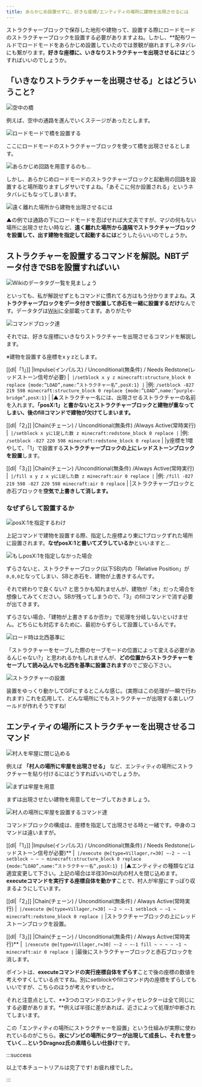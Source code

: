 ```yaml
---
title: あらかじめ設置せずに、好きな座標/エンティティの場所に建物を出現させるには
---
```


ストラクチャーブロックで保存した地形や建物って、設置する際にロードモードのストラクチャーブロックを設置する必要がありますよね。しかし、**配布ワールドでロードモードをあらかじめ設置していたのでは景観が崩れますしネタバレにも繋がります。**好きな座標に、いきなりストラクチャーを出現させるには**どうすればいいのでしょうか。

## 「いきなりストラクチャーを出現させる」とはどういうこと?

![空中の橋](https://cdn-ak.f.st-hatena.com/images/fotolife/s/sasigume/20210208/20210208092017.png)

例えば、空中の通路を進んでいくステージがあったとします。

![ロードモードで橋を設置する](https://cdn-ak.f.st-hatena.com/images/fotolife/s/sasigume/20210208/20210208092021.png)

ここにロードモードのストラクチャーブロックを使って橋を出現させるとします。

![あらかじめ回路を用意するのも...](https://cdn-ak.f.st-hatena.com/images/fotolife/s/sasigume/20210208/20210208101124.png)

しかし、あらかじめロードモードのストラクチャーブロックと起動用の回路を設置すると場所取りますしダサいですよね。「あそこに何か設置される」というネタバレにもなってしまいます。

![遠く離れた場所から建物を出現させるには](https://cdn-ak.f.st-hatena.com/images/fotolife/s/sasigume/20210208/20210208102212.png)

▲の例では通路の下にロードモードを忍ばせれば大丈夫ですが、マジの何もない場所に出現させたい時など、**遠く離れた場所から遠隔でストラクチャーブロックを設置して、出す建物を指定して起動するには**どうしたらいいのでしょうか。

## ストラクチャーを設置するコマンドを解説。NBTデータ付きでSBを設置すればいい

![Wikiのデータタグ一覧を見ましょう](https://cdn-ak.f.st-hatena.com/images/fotolife/s/sasigume/20210208/20210208124035.jpg)

といっても、私が解説せずともコマンドに慣れてる方はもう分かりますよね。**ストラクチャーブロックをデータ付きで設置して赤石を一緒に設置するだけ**なんです。データタグは[Wiki](http://minecraft.gamepedia.com/Structure_Block)に全部載ってます。ありがたや

![コマンドブロック達](https://cdn-ak.f.st-hatena.com/images/fotolife/s/sasigume/20210208/20210208122838.png)

それでは、好きな座標にいきなりストラクチャーを出現させるコマンドを解説します。

※建物を設置する座標をx y zとします。

[[dl|「1」]]
|Impulse(インパルス) / Unconditional(無条件) / Needs Redstone(レッドストーン信号が必要)
|```
|/setblock x y z minecraft:structure_block 0 replace {mode:”LOAD”,name:”ストラクチャー名“,posX:1}
|```
|例: `/setblock -827 219 598 minecraft:structure_block 0 replace {mode:”LOAD”,name:”purple-bridge”,posX:1}`
|
|▲ストラクチャー名には、出現させるストラクチャーの名前を入れます。**「posX:1」と書かないとストラクチャーブロックと建物が重なってしまい、後のfillコマンドで建物が欠けてしまいます。**

[[dl|「2」]]
|Chain(チェーン) / Unconditional(無条件) /Always Active(常時実行)
|```
|/setblock x yに1足した数 z minecraft:redstone_block 0 replace
|```
|例: `/setblock -827 220 598 minecraft:redstone_block 0 replace`
|
|y座標を1増やして、「1」で設置する**ストラクチャーブロックの上にレッドストーンブロックを設置**します。

[[dl|「3」]]
|Chain(チェーン) /Unconditional(無条件) /Always Active(常時実行)
|```
|/fill x y z x yに1足した数 z minecraft:air 0 replace
|```
|例: `/fill -827 219 598 -827 220 598 minecraft:air 0 replace`
|
|ストラクチャーブロックと赤石ブロックを**空気で上書きして消します。**

### なぜずらして設置するか

![posX:1を指定するわけ](https://cdn-ak.f.st-hatena.com/images/fotolife/s/sasigume/20210208/20210208111958.jpg)

上記コマンドで建物を設置する際、指定した座標より東に1ブロックずれた場所に設置されます。**なぜposX:1と書いてズラしているか**といいますと…

![もしposX:1を指定しなかった場合](https://cdn-ak.f.st-hatena.com/images/fotolife/s/sasigume/20210208/20210208122420.png)

ずらさないと、ストラクチャーブロック(以下SB)内の「Relative Position」が`0,0,0`となってしまい、SBと赤石を、建物が上書きするんです。

それで終わりで良くない? と思うかも知れませんが、建物が「木」だった場合を想像してみてください。SBが残ってしまうので、「3」のfillコマンドで消す必要が出てきます。

ずらさない場合、「建物が上書きするか否か」で処理を分岐しないといけません。どちらにも対応するために、最初からずらして設置しているんです。

![ロード時は北西基準に](https://cdn-ak.f.st-hatena.com/images/fotolife/s/sasigume/20210208/20210208104318.png)

「ストラクチャーをセーブした際のセーブモードの位置によって変える必要があるんじゃない?」と思われるかもしれませんが、**どの位置からストラクチャーをセーブして読み込んでも北西を基準に設置されます**のでご安心下さい。

![ストラクチャーの設置](https://cdn-ak.f.st-hatena.com/images/fotolife/s/sasigume/20210208/20210208104600.gif)

装置をゆっくり動かしてGIFにするとこんな感じ。(実際はこの処理が一瞬で行われます) これを応用して、どんな場所にでもストラクチャーが出現する楽しいワールドが作れそうですね!

## エンティティの場所にストラクチャーを出現させるコマンド

![村人を牢屋に閉じ込める](https://cdn-ak.f.st-hatena.com/images/fotolife/s/sasigume/20210208/20210208092026.png)

例えば **「村人の場所に牢屋を出現させる」** など、エンティティの場所にストラクチャーを貼り付けるにはどうすればいいのでしょうか。

![まずは牢屋を用意](https://cdn-ak.f.st-hatena.com/images/fotolife/s/sasigume/20210208/20210208092029.png)

まずは出現させたい建物を用意してセーブしておきましょう。

![村人の場所に牢屋を設置するコマンド達](https://cdn-ak.f.st-hatena.com/images/fotolife/s/sasigume/20210208/20210208090629.png)

コマンドブロックの構成は、座標を指定して出現させる時と一緒です。中身のコマンドは違いますが。

[[dl|「1」]]
|Impulse(インパルス) / Unconditional(無条件) / Needs Redstone(レッドストーン信号が必要)**
|```
|/execute @e[type=Villager,r=30] ~-2 ~ ~-1 setblock ~ ~ ~ minecraft:structure_block 0 replace {mode:”LOAD”,name:”ストラクチャー名“,posX:1}
|```
|▲エンティティの種類などは適宜変更して下さい。上記の場合は半径30m以内の村人を閉じ込めます。**executeコマンドを実行する座標自体を動かす**ことで、村人が牢屋にすっぽり収まるようにしています。

[[dl|「2」]]
|Chain(チェーン) / Unconditional(無条件) / Always Active(常時実行)
|```
|/execute @e[type=Villager,r=30] ~-2 ~ ~-1 setblock ~ ~1 ~ minecraft:redstone_block 0 replace
|```
|ストラクチャーブロックの上にレッドストーンブロックを設置。

[[dl|「3」]]
|Chain(チェーン) / Unconditional(無条件) / Always Active(常時実行)**
|```
|/execute @e[type=Villager,r=30] ~-2 ~ ~-1 fill ~ ~ ~ ~ ~1 ~ minecraft:air 0 replace
|```
|最後にストラクチャーブロックと赤石ブロックを消します。

ポイントは、**executeコマンドの実行座標自体をずらす**ことで後の座標の数値を考えやすくしている点ですね。別にsetblockやfillコマンド内の座標をずらしてもいいですが、こちらのほうが考えやすいかと。

それと注意点として、**3つのコマンドのエンティティセレクターは全て同じにする必要があります。**例えば半径に差があれば、近さによって処理が中断されてしまいます。



この「エンティティの場所にストラクチャーを設置」という仕組みが実際に使われているのがこちら。**夜にゾンビの場所にタワーが出現して成長し、それを登っていく…というDragnoz氏の素晴らしい仕掛け**です。

:::success

以上で本チュートリアルは完了です! お疲れ様でした。

:::
